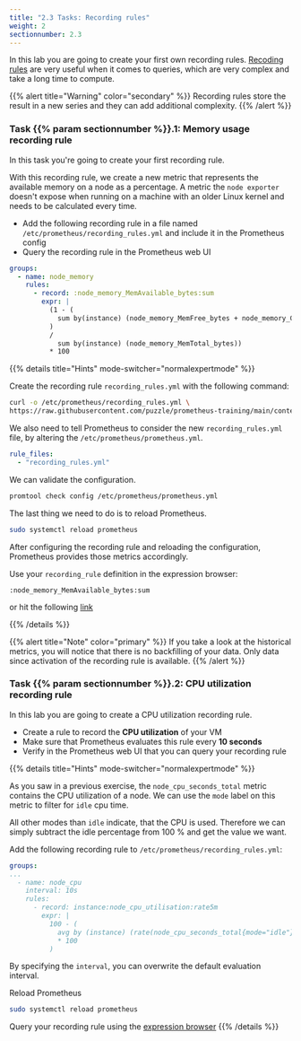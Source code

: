 ```yaml
---
title: "2.3 Tasks: Recording rules"
weight: 2
sectionnumber: 2.3
---
```


In this lab you are going to create your first own recording rules. [Recoding rules](https://prometheus.io/docs/prometheus/latest/configuration/recording_rules/) are very useful when it comes to queries, which are very complex and take a long time to compute.

{{% alert title="Warning" color="secondary" %}}
Recording rules store the result in a new series and they can add additional complexity.
{{% /alert %}}

### Task {{% param sectionnumber %}}.1: Memory usage recording rule

In this task you're going to create your first recording rule.

With this recording rule, we create a new metric that represents the available memory on a node as a percentage. A metric the `node exporter` doesn't expose when running on a machine with an older Linux kernel and needs to be calculated every time.

* Add the following recording rule in a file named `/etc/prometheus/recording_rules.yml` and include it in the Prometheus config
* Query the recording rule in the Prometheus web UI

```yaml
groups:
  - name: node_memory
    rules:
      - record: :node_memory_MemAvailable_bytes:sum
        expr: |
          (1 - (
            sum by(instance) (node_memory_MemFree_bytes + node_memory_Cached_bytes + node_memory_Buffers_bytes)
          )
          /
            sum by(instance) (node_memory_MemTotal_bytes))
          * 100
```

{{% details title="Hints" mode-switcher="normalexpertmode" %}}

Create the recording rule `recording_rules.yml` with the following command:

```bash
curl -o /etc/prometheus/recording_rules.yml \
https://raw.githubusercontent.com/puzzle/prometheus-training/main/content/en/docs/02/labs/recording_rules.yml
```

We also need to tell Prometheus to consider the new `recording_rules.yml` file, by altering the `/etc/prometheus/prometheus.yml`.

```yaml
rule_files:
  - "recording_rules.yml"
```

We can validate the configuration.

```bash
promtool check config /etc/prometheus/prometheus.yml
```

The last thing we need to do is to reload Prometheus.

```bash
sudo systemctl reload prometheus
```

After configuring the recording rule and reloading the configuration, Prometheus provides those metrics accordingly.

Use your `recording_rule` definition in the expression browser:

```promql
:node_memory_MemAvailable_bytes:sum
```

or hit the following [link](http://LOCALHOST:9090/graph?g0.range_input=1h&g0.expr=%3Anode_memory_MemAvailable_bytes%3Asum)

{{% /details %}}

{{% alert title="Note" color="primary" %}}
If you take a look at the historical metrics, you will notice that there is no backfilling of your data. Only data since activation of the recording rule is available.
{{% /alert %}}

### Task {{% param sectionnumber %}}.2: CPU utilization recording rule

In this lab you are going to create a CPU utilization recording rule.

* Create a rule to record the **CPU utilization** of your VM
* Make sure that Prometheus evaluates this rule every **10 seconds**
* Verify in the Prometheus web UI that you can query your recording rule

{{% details title="Hints" mode-switcher="normalexpertmode" %}}

As you saw in a previous exercise, the `node_cpu_seconds_total` metric contains the CPU utilization of a node. We can use the `mode` label on this metric to filter for `idle` cpu time.

All other modes than `idle` indicate, that the CPU is used. Therefore we can simply subtract the idle percentage from 100 % and get the value we want.

Add the following recording rule to `/etc/prometheus/recording_rules.yml`:

```yaml
groups:
...
  - name: node_cpu
    interval: 10s
    rules:
      - record: instance:node_cpu_utilisation:rate5m
        expr: |
          100 - (
            avg by (instance) (rate(node_cpu_seconds_total{mode="idle"}[5m]))
            * 100
          )
```

By specifying the `interval`, you can overwrite the default evaluation interval.

Reload Prometheus

```bash
sudo systemctl reload prometheus
```

Query your recording rule using the [expression browser](http://LOCALHOST:9090/graph?g0.expr=instance%3Anode_cpu_utilisation%3Arate5m)
{{% /details %}}
